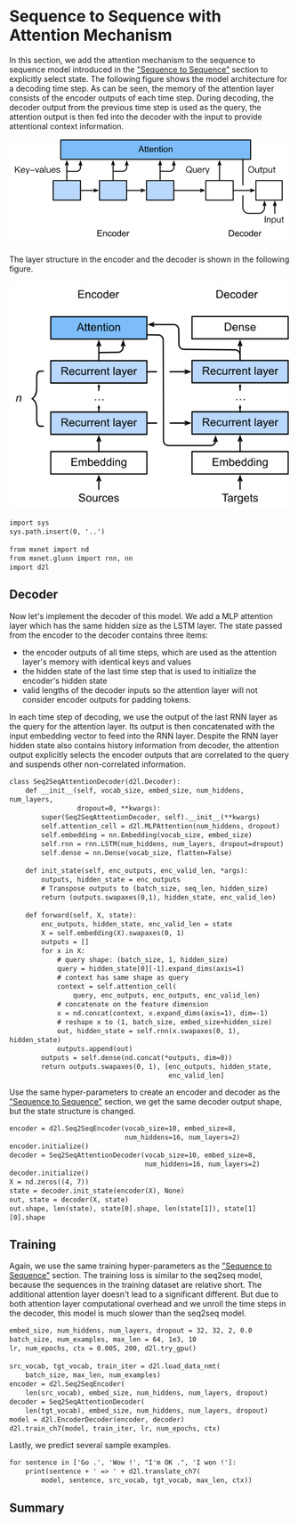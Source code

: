 # Sequence to Sequence with Attention Mechanism

In this section, we add the attention mechanism to the sequence to sequence model introduced in the ["Sequence to Sequence"](../chapter_recurrent-neural-networks/seq2seq.md) section to explicitly select state. The following figure shows the model architecture for a decoding time step. As can be seen, the memory of the attention layer consists of the encoder outputs of each time step. During decoding, the decoder output from the previous time step is used as the query, the attention output is then fed into the decoder with the input to provide attentional context information. 

![The second time step in decoding for the sequence to sequence model with attention mechanism.](../img/seq2seq_attention.svg)

The layer structure in the encoder and the decoder is shown in the following figure. 

![](../img/seq2seq-attention-details.svg)

```{.python .input  n=1}
import sys
sys.path.insert(0, '..')

from mxnet import nd
from mxnet.gluon import rnn, nn
import d2l
```

## Decoder

Now let's implement the decoder of this model. We add a MLP attention layer which has the same hidden size as the LSTM layer. The state passed from the encoder to the decoder contains three items: 
- the encoder outputs of all time steps, which are used as the attention layer's memory with identical keys and values
- the hidden state of the last time step that is used to initialize the encoder's hidden state
- valid lengths of the decoder inputs so the attention layer will not consider encoder outputs for padding tokens. 

In each time step of decoding, we use the output of the last RNN layer as the query for the attention layer. Its output is then concatenated with the input embedding vector to feed into the RNN layer. Despite the RNN layer hidden state also contains history information from decoder, the attention output explicitly selects the encoder outputs that are correlated to the query and suspends other non-correlated information.

```{.python .input  n=2}
class Seq2SeqAttentionDecoder(d2l.Decoder):
    def __init__(self, vocab_size, embed_size, num_hiddens, num_layers,
                 dropout=0, **kwargs):
        super(Seq2SeqAttentionDecoder, self).__init__(**kwargs)
        self.attention_cell = d2l.MLPAttention(num_hiddens, dropout)
        self.embedding = nn.Embedding(vocab_size, embed_size)
        self.rnn = rnn.LSTM(num_hiddens, num_layers, dropout=dropout)
        self.dense = nn.Dense(vocab_size, flatten=False)

    def init_state(self, enc_outputs, enc_valid_len, *args):
        outputs, hidden_state = enc_outputs
        # Transpose outputs to (batch_size, seq_len, hidden_size) 
        return (outputs.swapaxes(0,1), hidden_state, enc_valid_len)

    def forward(self, X, state):
        enc_outputs, hidden_state, enc_valid_len = state
        X = self.embedding(X).swapaxes(0, 1)
        outputs = []
        for x in X:
            # query shape: (batch_size, 1, hidden_size)
            query = hidden_state[0][-1].expand_dims(axis=1)
            # context has same shape as query
            context = self.attention_cell(
                query, enc_outputs, enc_outputs, enc_valid_len)
            # concatenate on the feature dimension
            x = nd.concat(context, x.expand_dims(axis=1), dim=-1)
            # reshape x to (1, batch_size, embed_size+hidden_size)
            out, hidden_state = self.rnn(x.swapaxes(0, 1), hidden_state)
            outputs.append(out)
        outputs = self.dense(nd.concat(*outputs, dim=0))
        return outputs.swapaxes(0, 1), [enc_outputs, hidden_state, 
                                        enc_valid_len]
```

Use the same hyper-parameters to create an encoder and decoder as the ["Sequence to Sequence"](../chapter_recurrent-neural-networks/seq2seq.md) section, we get the same decoder output shape, but the state structure is changed.

```{.python .input  n=3}
encoder = d2l.Seq2SeqEncoder(vocab_size=10, embed_size=8,
                             num_hiddens=16, num_layers=2)
encoder.initialize()
decoder = Seq2SeqAttentionDecoder(vocab_size=10, embed_size=8, 
                                  num_hiddens=16, num_layers=2)
decoder.initialize()
X = nd.zeros((4, 7))
state = decoder.init_state(encoder(X), None)
out, state = decoder(X, state)
out.shape, len(state), state[0].shape, len(state[1]), state[1][0].shape
```

## Training

Again, we use the same training hyper-parameters as the ["Sequence to Sequence"](../chapter_recurrent-neural-networks/seq2seq.md) section. The training loss is similar to the seq2seq model, because the sequences in the training dataset are relative short. The additional attention layer doesn't lead to a significant different. But due to both attention layer computational overhead and we unroll the time steps in the decoder, this model is much slower than the seq2seq model.

```{.python .input  n=5}
embed_size, num_hiddens, num_layers, dropout = 32, 32, 2, 0.0
batch_size, num_examples, max_len = 64, 1e3, 10
lr, num_epochs, ctx = 0.005, 200, d2l.try_gpu()

src_vocab, tgt_vocab, train_iter = d2l.load_data_nmt(
    batch_size, max_len, num_examples)
encoder = d2l.Seq2SeqEncoder(
    len(src_vocab), embed_size, num_hiddens, num_layers, dropout)
decoder = Seq2SeqAttentionDecoder(
    len(tgt_vocab), embed_size, num_hiddens, num_layers, dropout)
model = d2l.EncoderDecoder(encoder, decoder)
d2l.train_ch7(model, train_iter, lr, num_epochs, ctx)
```

Lastly, we predict several sample examples.

```{.python .input  n=6}
for sentence in ['Go .', 'Wow !', "I'm OK .", 'I won !']:
    print(sentence + ' => ' + d2l.translate_ch7(
        model, sentence, src_vocab, tgt_vocab, max_len, ctx))
```

## Summary

